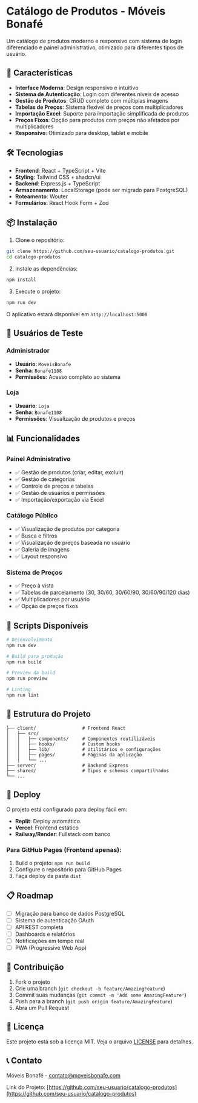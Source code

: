 # Catálogo de Produtos - Móveis Bonafé

Um catálogo de produtos moderno e responsivo com sistema de login diferenciado e painel administrativo, otimizado para diferentes tipos de usuário.

## 🚀 Características

- **Interface Moderna**: Design responsivo e intuitivo
- **Sistema de Autenticação**: Login com diferentes níveis de acesso
- **Gestão de Produtos**: CRUD completo com múltiplas imagens
- **Tabelas de Preços**: Sistema flexível de preços com multiplicadores
- **Importação Excel**: Suporte para importação simplificada de produtos
- **Preços Fixos**: Opção para produtos com preços não afetados por multiplicadores
- **Responsivo**: Otimizado para desktop, tablet e mobile

## 🛠️ Tecnologias

- **Frontend**: React + TypeScript + Vite
- **Styling**: Tailwind CSS + shadcn/ui
- **Backend**: Express.js + TypeScript
- **Armazenamento**: LocalStorage (pode ser migrado para PostgreSQL)
- **Roteamento**: Wouter
- **Formulários**: React Hook Form + Zod

## 📦 Instalação

1. Clone o repositório:
```bash
git clone https://github.com/seu-usuario/catalogo-produtos.git
cd catalogo-produtos
```

2. Instale as dependências:
```bash
npm install
```

3. Execute o projeto:
```bash
npm run dev
```

O aplicativo estará disponível em `http://localhost:5000`

## 👥 Usuários de Teste

### Administrador
- **Usuário**: `MoveisBonafe`
- **Senha**: `Bonafe1108`
- **Permissões**: Acesso completo ao sistema

### Loja
- **Usuário**: `Loja`
- **Senha**: `Bonafe1108`
- **Permissões**: Visualização de produtos e preços

## 📊 Funcionalidades

### Painel Administrativo
- ✅ Gestão de produtos (criar, editar, excluir)
- ✅ Gestão de categorias
- ✅ Controle de preços e tabelas
- ✅ Gestão de usuários e permissões
- ✅ Importação/exportação via Excel

### Catálogo Público
- ✅ Visualização de produtos por categoria
- ✅ Busca e filtros
- ✅ Visualização de preços baseada no usuário
- ✅ Galeria de imagens
- ✅ Layout responsivo

### Sistema de Preços
- ✅ Preço à vista
- ✅ Tabelas de parcelamento (30, 30/60, 30/60/90, 30/60/90/120 dias)
- ✅ Multiplicadores por usuário
- ✅ Opção de preços fixos

## 🔧 Scripts Disponíveis

```bash
# Desenvolvimento
npm run dev

# Build para produção
npm run build

# Preview da build
npm run preview

# Linting
npm run lint
```

## 📁 Estrutura do Projeto

```
├── client/                 # Frontend React
│   ├── src/
│   │   ├── components/     # Componentes reutilizáveis
│   │   ├── hooks/          # Custom hooks
│   │   ├── lib/            # Utilitários e configurações
│   │   ├── pages/          # Páginas da aplicação
│   │   └── ...
├── server/                 # Backend Express
├── shared/                 # Tipos e schemas compartilhados
└── ...
```

## 🚀 Deploy

O projeto está configurado para deploy fácil em:
- **Replit**: Deploy automático.
- **Vercel**: Frontend estático
- **Railway/Render**: Fullstack com banco

### Para GitHub Pages (Frontend apenas):
1. Build o projeto: `npm run build`
2. Configure o repositório para GitHub Pages
3. Faça deploy da pasta `dist`

## 📋 Roadmap

- [ ] Migração para banco de dados PostgreSQL
- [ ] Sistema de autenticação OAuth
- [ ] API REST completa
- [ ] Dashboards e relatórios
- [ ] Notificações em tempo real
- [ ] PWA (Progressive Web App)

## 🤝 Contribuição

1. Fork o projeto
2. Crie uma branch (`git checkout -b feature/AmazingFeature`)
3. Commit suas mudanças (`git commit -m 'Add some AmazingFeature'`)
4. Push para a branch (`git push origin feature/AmazingFeature`)
5. Abra um Pull Request

## 📄 Licença

Este projeto está sob a licença MIT. Veja o arquivo [LICENSE](LICENSE) para detalhes.

## 📞 Contato

Móveis Bonafé - contato@moveisbonafe.com

Link do Projeto: [https://github.com/seu-usuario/catalogo-produtos](https://github.com/seu-usuario/catalogo-produtos)
